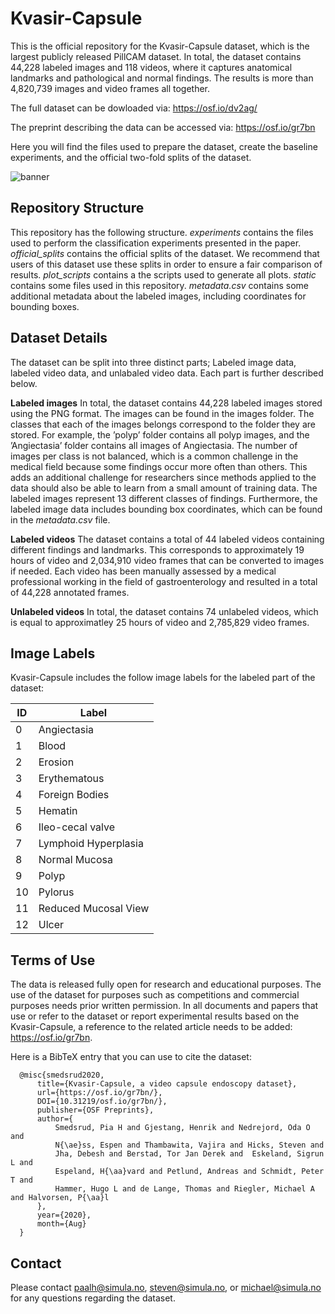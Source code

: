 # Kvasir-Capsule

This is the official repository for the Kvasir-Capsule dataset, which is the largest publicly released PillCAM dataset. In total, the dataset contains 44,228 labeled images and 118 videos, where it captures anatomical landmarks and pathological and normal findings. The results is more than 4,820,739 images and video frames all together.

The full dataset can be dowloaded via: https://osf.io/dv2ag/

The preprint describing the data can be accessed via: https://osf.io/gr7bn

Here you will find the files used to prepare the dataset, create the baseline experiments, and the official two-fold splits of the dataset.

![banner](https://raw.githubusercontent.com/simula/kvasir-capsule/master/static/images/banner.png?token=AD6YIMVUI67SA5ZNSSNKMS27HTRCY)

## Repository Structure
This repository has the following structure. *experiments* contains the files used to perform the classification experiments presented in the paper. *official_splits* contains the official splits of the dataset. We recommend that users of this dataset use these splits in order to ensure a fair comparison of results. *plot_scripts* contains a the scripts used to generate all plots. *static* contains some files used in this repository. *metadata.csv* contains some additional metadata about the labeled images, including coordinates for bounding boxes.

## Dataset Details
The dataset can be split into three distinct parts; Labeled image data, labeled video data, and unlabaled video data. Each part is further described below.

**Labeled images** In total, the dataset contains 44,228 labeled images stored using the PNG format. The images can be found in the images folder. The classes that each of the images belongs correspond to the folder they are stored. For example, the ’polyp’ folder contains all polyp images, and the ’Angiectasia’ folder contains all images of Angiectasia. The number of images per class is not balanced, which is a common challenge in the medical field because some findings occur more often than others. This adds an additional challenge for researchers since methods applied to the data should also be able to learn from a small amount of training data. The labeled images represent 13 different classes of findings. Furthermore, the labeled image data includes bounding box coordinates, which can be found in the *metadata.csv* file.

**Labeled videos** The dataset contains a total of 44 labeled videos containing different findings and landmarks. This corresponds to approximately 19 hours of video and 2,034,910 video frames that can be converted to images if needed. Each video has been manually assessed by a medical professional working in the field of gastroenterology and resulted in a total of 44,228 annotated frames.

**Unlabeled videos** In total, the dataset contains 74 unlabeled videos, which is equal to approximatley 25 hours of video and 2,785,829 video frames.

## Image Labels
Kvasir-Capsule includes the follow image labels for the labeled part of the dataset:

| ID | Label |
| --- | --- |
| 0  | Angiectasia |
| 1  | Blood |
| 2  | Erosion |
| 3  | Erythematous |
| 4  | Foreign Bodies |
| 5  | Hematin |
| 6  | Ileo-cecal valve | 18 |
| 7  | Lymphoid Hyperplasia |
| 8  | Normal Mucosa |
| 9  | Polyp |
| 10 | Pylorus |
| 11 | Reduced Mucosal View |
| 12 | Ulcer |

## Terms of Use
The data is released fully open for research and educational purposes. The use of the dataset for purposes such as competitions and commercial purposes needs prior written permission. In all documents and papers that use or refer to the dataset or report experimental results based on the Kvasir-Capsule, a reference to the related article needs to be added: https://osf.io/gr7bn.

Here is a BibTeX entry that you can use to cite the dataset:
```
  @misc{smedsrud2020,
      title={Kvasir-Capsule, a video capsule endoscopy dataset},
      url={https://osf.io/gr7bn/},
      DOI={10.31219/osf.io/gr7bn/},
      publisher={OSF Preprints},
      author={
          Smedsrud, Pia H and Gjestang, Henrik and Nedrejord, Oda O and
          N{\ae}ss, Espen and Thambawita, Vajira and Hicks, Steven and
          Jha, Debesh and Berstad, Tor Jan Derek and  Eskeland, Sigrun L and
          Espeland, H{\aa}vard and Petlund, Andreas and Schmidt, Peter T and
          Hammer, Hugo L and de Lange, Thomas and Riegler, Michael A and Halvorsen, P{\aa}l
      },
      year={2020},
      month={Aug}
  }
```
## Contact
Please contact paalh@simula.no, steven@simula.no, or michael@simula.no for any questions regarding the dataset.
